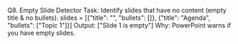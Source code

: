 Q8. Empty Slide Detector
Task: Identify slides that have no content (empty title & no bullets).
slides = [{"title": "", "bullets": []},
          {"title": "Agenda", "bullets": ["Topic 1"]}]
Output: ["Slide 1 is empty"]
Why: PowerPoint warns if you have empty slides.